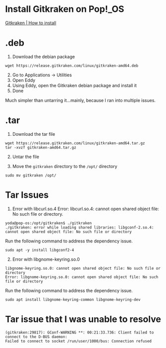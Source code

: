 # Install Gitkraken on Pop!_OS
[Gitkraken | How to install](https://support.gitkraken.com/how-to-install)

# .deb
1. Download the debian package
```
wget https://release.gitkraken.com/linux/gitkraken-amd64.deb
```

2. Go to Applications -> Utilities
3. Open Eddy
4. Using Eddy, open the Gitkraken debian package and install it
5. Done

Much simpler than untarring it...mainly, because I ran into multiple issues.

# .tar

1. Download the tar file

```
wget https://release.gitkraken.com/linux/gitkraken-amd64.tar.gz
tar -xvzf gitkraken-amd64.tar.gz
```

2. Untar the file

3. Move the `gitkraken` directory to the `/opt/` directory

```
sudo mv gitkraken /opt/
```

# Tar Issues
1. Error with libcurl.so.4
Error: libcurl.so.4: cannot open shared object file: No such file or directory.

```
yoda@pop-os:/opt/gitkraken$ ./gitkraken
./gitkraken: error while loading shared libraries: libgconf-2.so.4: cannot open shared object file: No such file or directory
```
Run the following command to address the dependency issue.

```
sudo apt -y install libgconf2-4
```

2. Error with libgnome-keyring.so.0

```
libgnome-keyring.so.0: cannot open shared object file: No such file or directory
Error: libgnome-keyring.so.0: cannot open shared object file: No such file or directory
```
Run the following command to address the dependency issue.

```
sudo apt install libgnome-keyring-common libgnome-keyring-dev
```

# Tar issue that I was unable to resolve

```
(gitkraken:29817): GConf-WARNING **: 00:21:33.736: Client failed to connect to the D-BUS daemon:
Failed to connect to socket /run/user/1000/bus: Connection refused
```
